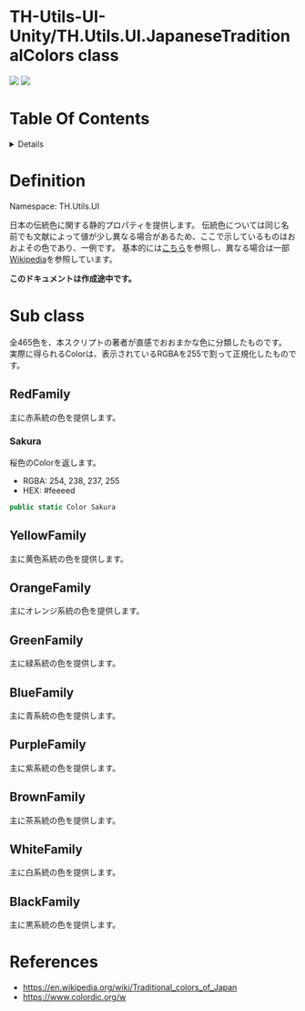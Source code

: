 # TH-Utils-UI-Unity/TH.Utils.UI.JapaneseTraditionalColors class<!-- omit in toc -->
<img src="https://img.shields.io/badge/Unity-2021 or Later-blue?&logo=Unity"> <img src="https://img.shields.io/badge/License-MIT-green">


# Table Of Contents <!-- omit in toc -->
<details>
<summary>Details</summary>

- [Definition](#definition)
- [Sub class](#sub-class)
  - [RedFamily](#redfamily)
    - [Sakura](#sakura)
  - [YellowFamily](#yellowfamily)
  - [OrangeFamily](#orangefamily)
  - [GreenFamily](#greenfamily)
  - [BlueFamily](#bluefamily)
  - [PurpleFamily](#purplefamily)
  - [BrownFamily](#brownfamily)
  - [WhiteFamily](#whitefamily)
  - [BlackFamily](#blackfamily)
- [References](#references)
</details>


# Definition
Namespace: TH.Utils.UI

日本の伝統色に関する静的プロパティを提供します。
伝統色については同じ名前でも文献によって値が少し異なる場合があるため、ここで示しているものはおおよその色であり、一例です。
基本的には[こちら](https://www.colordic.org/w)を参照し、異なる場合は一部[Wikipedia](https://en.wikipedia.org/wiki/Traditional_colors_of_Japan)を参照しています。

**このドキュメントは作成途中です。**

# Sub class
全465色を、本スクリプトの著者が直感でおおまかな色に分類したものです。
実際に得られるColorは、表示されているRGBAを255で割って正規化したものです。

<!-- -------------------------------------------------- -->
## RedFamily
主に赤系統の色を提供します。
<!-- -------------------------------------------------- -->
### Sakura
桜色のColorを返します。
- RGBA: 254, 238, 237, 255
- HEX: #feeeed

```csharp
public static Color Sakura
```

## YellowFamily
主に黄色系統の色を提供します。

## OrangeFamily
主にオレンジ系統の色を提供します。

## GreenFamily
主に緑系統の色を提供します。

## BlueFamily
主に青系統の色を提供します。

## PurpleFamily
主に紫系統の色を提供します。

## BrownFamily
主に茶系統の色を提供します。

## WhiteFamily
主に白系統の色を提供します。

## BlackFamily
主に黒系統の色を提供します。


# References
- https://en.wikipedia.org/wiki/Traditional_colors_of_Japan
- https://www.colordic.org/w
